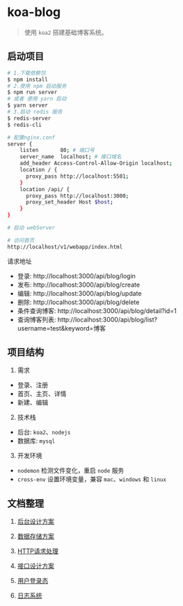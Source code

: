 # koa-blog

> 使用 `koa2` 搭建基础博客系统。

## 启动项目


```bash
# 1.下载依赖包
$ npm install
# 2.使用 npm 启动服务 
$ npm run server
# 或者 使用 yarn 启动
$ yarn server
# 3.启动 redis 服务
$ redis-server
$ redis-cli
```

```bash
# 配置nginx.conf
server {
    listen       80; # 端口号
    server_name  localhost; # 接口域名
    add_header Access-Control-Allow-Origin localhost;
    location / {
      proxy_pass http://localhost:5501;
    }
    location /api/ {
      proxy_pass http://localhost:3000;
      proxy_set_header Host $host;
    }
}
```

```bash
# 启动 webServer

# 访问首页
http://localhost/v1/webapp/index.html
```

请求地址

- 登录:  http://localhost:3000/api/blog/login
- 发布: http://localhost:3000/api/blog/create
- 编辑: http://localhost:3000/api/blog/update
- 删除: http://localhost:3000/api/blog/delete
- 条件查询博客: http://localhost:3000/api/blog/detail?id=1
- 查询博客列表:  http://localhost:3000/api/blog/list?username=test&keyword=博客

## 项目结构

1. 需求

- 登录、注册
- 首页、主页、详情
- 新建、编辑

2. 技术栈

- 后台: `koa2`、`nodejs`
- 数据库: `mysql`

3. 开发环境

- `nodemon` 检测文件变化，重启 `node` 服务
- `cross-env` 设置环境变量，兼容 `mac`、`windows` 和 `linux`

## 文档整理

1. [后台设计方案](https://github.com/yang657850144/koa-blog/blob/master/TECH-DOC.md)

2. [数据存储方案](https://github.com/yang657850144/koa-blog/blob/master/TECH-DOC.md)

3. [HTTP请求处理](https://github.com/yang657850144/koa-blog/blob/master/TECH-DOC.md)

4. [接口设计方案](https://github.com/yang657850144/koa-blog/blob/master/TECH-DOC.md)

5. [用户登录态](https://github.com/yang657850144/koa-blog/blob/master/docs/03.loginstatus.md)

6. [日志系统](https://github.com/yang657850144/koa-blog/blob/master/docs/04.log.md)